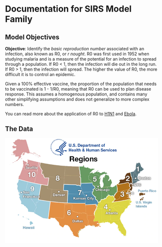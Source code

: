 # Documentation for SIRS Model Family

## Model Objectives

**Objective**: Identify the *basic reproduction number* associated with an infection, also known as R0, or *r nought*.  R0 was first used in 1952 when studying malaria and is a measure of the potential for an infection to spread through a population.  If R0 < 1, then the infection will die out in the long run.  If R0 > 1, then the infection will spread.  The higher the value of R0, the more difficult it is to control an epidemic.

Given a 100% effective vaccine, the proportion of the population that needs to be vaccinated is 1 - 1/R0, meaning that R0 can be used to plan disease response.  This assumes a homogenous population, and contains many other simplifying assumptions and does not generalize to more complex numbers.

You can read more about the application of R0 to [H1N1](http://science.sciencemag.org/content/324/5934/1557) and [Ebola](http://currents.plos.org/outbreaks/article/obk-14-0036-early-epidemic-dynamics-of-the-west-african-2014-ebola-outbreak-estimates-derived-with-a-simple-two-parameter-model/).

## The Data

![Map of HHS Regions](images/regionsmap.jpg)
